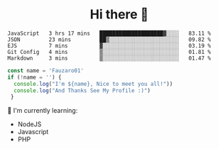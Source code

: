 <h1  align='center'> Hi there 👋 </h1>

<p align='center'> </p>

<!--START_SECTION:waka-->
```text
JavaScript   3 hrs 17 mins   ████████████████████▓░░░░   83.11 % 
JSON         23 mins         ██▒░░░░░░░░░░░░░░░░░░░░░░   09.82 % 
EJS          7 mins          ▓░░░░░░░░░░░░░░░░░░░░░░░░   03.19 % 
Git Config   4 mins          ▒░░░░░░░░░░░░░░░░░░░░░░░░   01.81 % 
Markdown     3 mins          ▒░░░░░░░░░░░░░░░░░░░░░░░░   01.47 % 
```
<!--END_SECTION:waka-->

```javascript
const name = 'Fauzaro01'
if (!name = '') {
  console.log("I'm ${name}, Nice to meet you all!"))
  console.log("And Thanks See My Profile :)")
 }
```

:page_with_curl: I'm currently learning:
- NodeJS
- Javascript
- PHP

